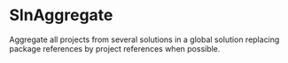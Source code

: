 # SlnAggregate
Aggregate all projects from several solutions in a global solution replacing package references by project references when possible.
